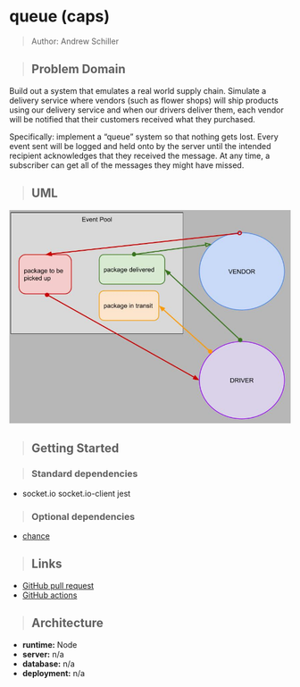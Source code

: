 # queue (caps)

> Author: Andrew Schiller

> ## Problem Domain

Build out a system that emulates a real world supply chain. Simulate a delivery service where vendors (such as flower shops) will ship products using our delivery service and when our drivers deliver them, each vendor will be notified that their customers received what they purchased.

Specifically: implement a “queue” system so that nothing gets lost. Every event sent will be logged and held onto by the server until the intended recipient acknowledges that they received the message. At any time, a subscriber can get all of the messages they might have missed.

> ## UML

![lab11 UML](./lab11_UML.jpg)

> ## Getting Started

> ### Standard dependencies

- socket.io socket.io-client jest

> ### Optional dependencies

- [chance](https://chancejs.com/)

> ## Links

- [GitHub pull request](https://github.com/schillerandrew/caps/pull/3)
- [GitHub actions](https://github.com/schillerandrew/caps/actions)

> ## Architecture

- **runtime:** Node
- **server:** n/a
- **database:** n/a
- **deployment:** n/a